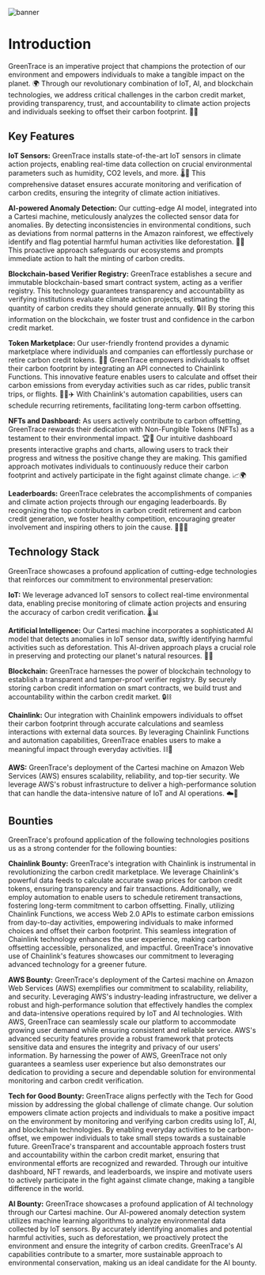 ![banner](https://github.com/CarbonTracker/.github/assets/99221221/06bdd8e8-e072-41d1-bba8-f4f8d0742060)


# Introduction

GreenTrace is an imperative project that champions the protection of our environment and empowers individuals to make a tangible impact on the planet. 🌍 Through our revolutionary combination of IoT, AI, and blockchain technologies, we address critical challenges in the carbon credit market, providing transparency, trust, and accountability to climate action projects and individuals seeking to offset their carbon footprint. 🌱💪

## Key Features
**IoT Sensors:** GreenTrace installs state-of-the-art IoT sensors in climate action projects, enabling real-time data collection on crucial environmental parameters such as humidity, CO2 levels, and more. 🌡️🌿 This comprehensive dataset ensures accurate monitoring and verification of carbon credits, ensuring the integrity of climate action initiatives.

**AI-powered Anomaly Detection:** Our cutting-edge AI model, integrated into a Cartesi machine, meticulously analyzes the collected sensor data for anomalies. By detecting inconsistencies in environmental conditions, such as deviations from normal patterns in the Amazon rainforest, we effectively identify and flag potential harmful human activities like deforestation. 🚫🌳 This proactive approach safeguards our ecosystems and prompts immediate action to halt the minting of carbon credits.

**Blockchain-based Verifier Registry:** GreenTrace establishes a secure and immutable blockchain-based smart contract system, acting as a verifier registry. This technology guarantees transparency and accountability as verifying institutions evaluate climate action projects, estimating the quantity of carbon credits they should generate annually. 🔒⛓️ By storing this information on the blockchain, we foster trust and confidence in the carbon credit market.

**Token Marketplace:** Our user-friendly frontend provides a dynamic marketplace where individuals and companies can effortlessly purchase or retire carbon credit tokens. 🛒💸 GreenTrace empowers individuals to offset their carbon footprint by integrating an API connected to Chainlink Functions. This innovative feature enables users to calculate and offset their carbon emissions from everyday activities such as car rides, public transit trips, or flights. 🚗🚌✈️ With Chainlink's automation capabilities, users can schedule recurring retirements, facilitating long-term carbon offsetting.

**NFTs and Dashboard:** As users actively contribute to carbon offsetting, GreenTrace rewards their dedication with Non-Fungible Tokens (NFTs) as a testament to their environmental impact. 🏆🌱 Our intuitive dashboard presents interactive graphs and charts, allowing users to track their progress and witness the positive change they are making. This gamified approach motivates individuals to continuously reduce their carbon footprint and actively participate in the fight against climate change. 📈🌍

**Leaderboards:** GreenTrace celebrates the accomplishments of companies and climate action projects through our engaging leaderboards. By recognizing the top contributors in carbon credit retirement and carbon credit generation, we foster healthy competition, encouraging greater involvement and inspiring others to join the cause. 🥇🏢🌿

## Technology Stack
GreenTrace showcases a profound application of cutting-edge technologies that reinforces our commitment to environmental preservation:

**IoT:** We leverage advanced IoT sensors to collect real-time environmental data, enabling precise monitoring of climate action projects and ensuring the accuracy of carbon credit verification. 🌡️📊

**Artificial Intelligence:** Our Cartesi machine incorporates a sophisticated AI model that detects anomalies in IoT sensor data, swiftly identifying harmful activities such as deforestation. This AI-driven approach plays a crucial role in preserving and protecting our planet's natural resources. 🤖🌳

**Blockchain:** GreenTrace harnesses the power of blockchain technology to establish a transparent and tamper-proof verifier registry. By securely storing carbon credit information on smart contracts, we build trust and accountability within the carbon credit market. 🔒⛓️

**Chainlink:** Our integration with Chainlink empowers individuals to offset their carbon footprint through accurate calculations and seamless interactions with external data sources. By leveraging Chainlink Functions and automation capabilities, GreenTrace enables users to make a meaningful impact through everyday activities. ⛓️💪

**AWS:** GreenTrace's deployment of the Cartesi machine on Amazon Web Services (AWS) ensures scalability, reliability, and top-tier security. We leverage AWS's robust infrastructure to deliver a high-performance solution that can handle the data-intensive nature of IoT and AI operations. ☁️🚀

## Bounties
GreenTrace's profound application of the following technologies positions us as a strong contender for the following bounties:

**Chainlink Bounty:** GreenTrace's integration with Chainlink is instrumental in revolutionizing the carbon credit marketplace. We leverage Chainlink's powerful data feeds to calculate accurate swap prices for carbon credit tokens, ensuring transparency and fair transactions. Additionally, we employ automation to enable users to schedule retirement transactions, fostering long-term commitment to carbon offsetting. Finally, utilizing Chainlink Functions, we access Web 2.0 APIs to estimate carbon emissions from day-to-day activities, empowering individuals to make informed choices and offset their carbon footprint. This seamless integration of Chainlink technology enhances the user experience, making carbon offsetting accessible, personalized, and impactful. GreenTrace's innovative use of Chainlink's features showcases our commitment to leveraging advanced technology for a greener future.

**AWS Bounty:** GreenTrace's deployment of the Cartesi machine on Amazon Web Services (AWS) exemplifies our commitment to scalability, reliability, and security. Leveraging AWS's industry-leading infrastructure, we deliver a robust and high-performance solution that effectively handles the complex and data-intensive operations required by IoT and AI technologies. With AWS, GreenTrace can seamlessly scale our platform to accommodate growing user demand while ensuring consistent and reliable service. AWS's advanced security features provide a robust framework that protects sensitive data and ensures the integrity and privacy of our users' information. By harnessing the power of AWS, GreenTrace not only guarantees a seamless user experience but also demonstrates our dedication to providing a secure and dependable solution for environmental monitoring and carbon credit verification.

**Tech for Good Bounty:** GreenTrace aligns perfectly with the Tech for Good mission by addressing the global challenge of climate change. Our solution empowers climate action projects and individuals to make a positive impact on the environment by monitoring and verifying carbon credits using IoT, AI, and blockchain technologies. By enabling everyday activities to be carbon-offset, we empower individuals to take small steps towards a sustainable future. GreenTrace's transparent and accountable approach fosters trust and accountability within the carbon credit market, ensuring that environmental efforts are recognized and rewarded. Through our intuitive dashboard, NFT rewards, and leaderboards, we inspire and motivate users to actively participate in the fight against climate change, making a tangible difference in the world.

**AI Bounty:** GreenTrace showcases a profound application of AI technology through our Cartesi machine. Our AI-powered anomaly detection system utilizes machine learning algorithms to analyze environmental data collected by IoT sensors. By accurately identifying anomalies and potential harmful activities, such as deforestation, we proactively protect the environment and ensure the integrity of carbon credits. GreenTrace's AI capabilities contribute to a smarter, more sustainable approach to environmental conservation, making us an ideal candidate for the AI bounty.


